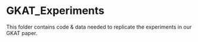 # GKAT_Experiments
 
This folder contains code & data needed to replicate the experiments in our GKAT paper. 




